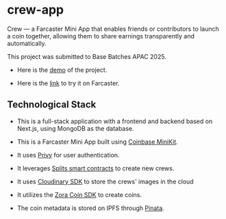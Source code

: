 # crew-app
Crew — a Farcaster Mini App that enables friends or contributors to launch a coin together, allowing them to share earnings transparently and automatically.

This project was submitted to Base Batches APAC 2025.

- Here is the [demo](https://youtu.be/seFlrilQlsY) of the project.

- Here is the [link](https://warpcast.com/miniapps/F7df1CsJpwxO/crews) to try it on Farcaster.



## Technological Stack
- This is a full-stack application with a frontend and backend based on Next.js, using MongoDB as the database.

- This is a Farcaster Mini App built using [Coinbase MiniKit](https://docs.base.org/builderkits/minikit/overview).

- It uses [Privy](https://www.privy.io/) for user authentication.

- It leverages [Splits smart contracts](https://splits.org/) to create new crews.

- It uses [Cloudinary SDK](https://cloudinary.com/) to store the crews' images in the cloud

- It utilizes the [Zora Coin SDK](https://docs.zora.co/coins) to create coins.

- The coin metadata is stored on IPFS through [Pinata](https://pinata.cloud/).